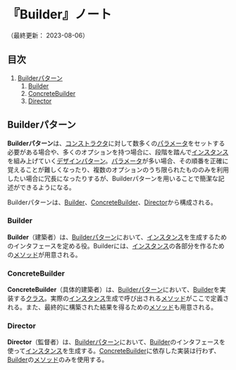# 『Builder』ノート

（最終更新： 2023-08-06）


## 目次

1. [Builderパターン](#builderパターン)
	1. [Builder](#builder)
	1. [ConcreteBuilder](#concretebuilder)
	1. [Director](#director)


## Builderパターン

**Builderパターン**は、[コンストラクタ](../../../../programming/_/chapters/object_oriented.md#コンストラクタ)に対して数多くの[パラメータ](../../../../programming/_/chapters/function.md#引数)をセットする必要がある場合や、多くのオプションを持つ場合に、段階を踏んで[インスタンス](../../../../programming/_/chapters/object_oriented.md#インスタンス)を組み上げていく[デザインパターン](./design_pattern.md#デザインパターン)。[パラメータ](../../../../programming/_/chapters/function.md#引数)が多い場合、その順番を正確に覚えることが難しくなったり、複数のオプションのうち限られたもののみを利用したい場合に冗長になったりするが、Builderパターンを用いることで簡潔な記述ができるようになる。

Builderパターンは、[Builder](#builder)、[ConcreteBuilder](#concretebuilder)、[Director](#director)から構成される。

### Builder

**Builder**（建築者）は、[Builderパターン](#builderパターン)において、[インスタンス](../../../../programming/_/chapters/object_oriented.md#インスタンス)を生成するためのインタフェースを定める役。Builderには、[インスタンス](../../../../programming/_/chapters/object_oriented.md#インスタンス)の各部分を作るための[メソッド](../../../../programming/_/chapters/object_oriented.md#メソッド)が用意される。

### ConcreteBuilder

**ConcreteBuilder**（具体的建築者）は、[Builderパターン](#builderパターン)において、[Builder](#builder)を実装する[クラス](../../../../programming/_/chapters/object_oriented.md#クラス)。実際の[インスタンス](../../../../programming/_/chapters/object_oriented.md#インスタンス)生成で呼び出される[メソッド](../../../../programming/_/chapters/object_oriented.md#メソッド)がここで定義される。また、最終的に構築された結果を得るための[メソッド](../../../../programming/_/chapters/object_oriented.md#メソッド)も用意される。

### Director

**Director**（監督者）は、[Builderパターン](#builderパターン)において、[Builder](#builder)のインタフェースを使って[インスタンス](../../../../programming/_/chapters/object_oriented.md#インスタンス)を生成する。[ConcreteBuilder](#concretebuilder)に依存した実装は行わず、[Builder](#builder)の[メソッド](../../../../programming/_/chapters/object_oriented.md#メソッド)のみを使用する。
